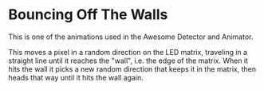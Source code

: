 # Bouncing Off The Walls

This is one of the animations used in the Awesome Detector and Animator.

This moves a pixel in a random direction on the LED matrix, traveling in a straight line until it reaches the "wall", i.e. the edge of the matrix. When it hits the wall it picks a new random direction that keeps it in the matrix, then heads that way until it hits the wall again.

